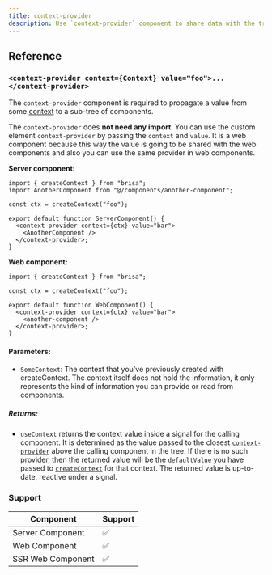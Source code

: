 ```yaml
---
title: context-provider
description: Use `context-provider` component to share data with the tree of child components.
---
```


## Reference

### `<context-provider context={Context} value="foo">...</context-provider>`

The `context-provider` component is required to propagate a value from some [context](/docs/building-your-application/components-details/context) to a sub-tree of components.

The `context-provider` does **not need any import**. You can use the custom element `context-provider` by passing the `context` and `value`. It is a web component because this way the value is going to be shared with the web components and also you can use the same provider in web components.

**Server component:**

```tsx
import { createContext } from "brisa";
import AnotherComponent from "@/components/another-component";

const ctx = createContext("foo");

export default function ServerComponent() {
  <context-provider context={ctx} value="bar">
    <AnotherComponent />
  </context-provider>;
}
```

**Web component:**

```tsx
import { createContext } from "brisa";

const ctx = createContext("foo");

export default function WebComponent() {
  <context-provider context={ctx} value="bar">
    <another-component />
  </context-provider>;
}
```

#### Parameters:

- `SomeContext`: The context that you’ve previously created with createContext. The context itself does not hold the information, it only represents the kind of information you can provide or read from components.

##### Returns:

- `useContext` returns the context value inside a signal for the calling component. It is determined as the value passed to the closest [`context-provider`](/docs/building-your-application/components-details/context#provider) above the calling component in the tree. If there is no such provider, then the returned value will be the `defaultValue` you have passed to [`createContext`](/docs/building-your-application/components-details/context#create-context-createcontext) for that context. The returned value is up-to-date, reactive under a signal.

### Support

| Component         | Support |
| ----------------- | ------- |
| Server Component  | ✅      |
| Web Component     | ✅      |
| SSR Web Component | ✅      |
